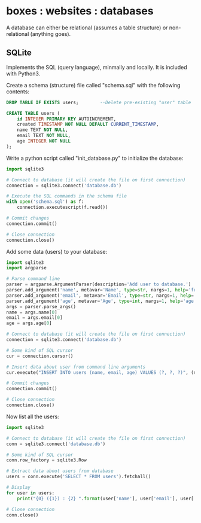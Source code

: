 # boxes : websites : databases

A database can either be relational (assumes a table structure) or non-relational (anything goes).

## SQLite
Implements the SQL (query language), minmally and locally. It is included with Python3.

Create a schema (structure) file called "schema.sql" with the following contents:

```sql
DROP TABLE IF EXISTS users;        --Delete pre-existing "user" table

CREATE TABLE users (
    id INTEGER PRIMARY KEY AUTOINCREMENT,
    created TIMESTAMP NOT NULL DEFAULT CURRENT_TIMESTAMP,
    name TEXT NOT NULL,
    email TEXT NOT NULL,
    age INTEGER NOT NULL
);
```

Write a python script called "init_database.py" to initialize the database:

```python
import sqlite3

# Connect to database (it will create the file on first connection)
connection = sqlite3.connect('database.db')

# Execute the SQL commands in the schema file
with open('schema.sql') as f:
    connection.executescript(f.read())

# Commit changes
connection.commit()

# Close connection
connection.close()
```

Add some data (users) to your database:

```python
import sqlite3
import argparse

# Parse command line
parser = argparse.ArgumentParser(description='Add user to database.')
parser.add_argument('name', metavar='Name', type=str, nargs=1, help='full name of new user')
parser.add_argument('email', metavar='Email', type=str, nargs=1, help='email address of new user')
parser.add_argument('age', metavar='Age', type=int, nargs=1, help='age of user')
args = parser.parse_args()
name = args.name[0]
email = args.email[0]
age = args.age[0]

# Connect to database (it will create the file on first connection)
connection = sqlite3.connect('database.db')

# Some kind of SQL cursor
cur = connection.cursor()

# Insert data about user from command line arguments
cur.execute("INSERT INTO users (name, email, age) VALUES (?, ?, ?)", (name, email, age))

# Commit changes
connection.commit()

# Close connection
connection.close()
```

Now list all the users:

```python
import sqlite3

# Connect to database (it will create the file on first connection)
conn = sqlite3.connect('database.db')

# Some kind of SQL cursor
conn.row_factory = sqlite3.Row

# Extract data about users from database
users = conn.execute('SELECT * FROM users').fetchall()

# Display
for user in users:
    print("{0} ({1}) : {2} ".format(user['name'], user['email'], user['age']))

# Close connection
conn.close()
```